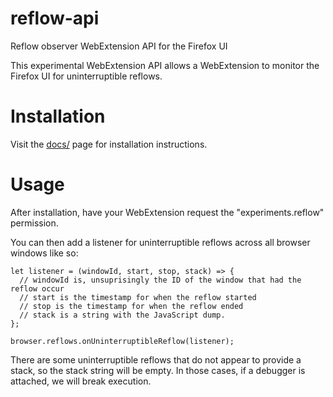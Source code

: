 # reflow-api
Reflow observer WebExtension API for the Firefox UI

This experimental WebExtension API allows a WebExtension to monitor the Firefox UI for uninterruptible reflows.

# Installation

Visit the [docs/](https://mikeconley.github.io/reflow-api/) page for installation instructions.

# Usage

After installation, have your WebExtension request the "experiments.reflow" permission.

You can then add a listener for uninterruptible reflows across all browser windows like so:

    let listener = (windowId, start, stop, stack) => {
      // windowId is, unsuprisingly the ID of the window that had the reflow occur
      // start is the timestamp for when the reflow started
      // stop is the timestamp for when the reflow ended
      // stack is a string with the JavaScript dump.
    };

    browser.reflows.onUninterruptibleReflow(listener);
    
There are some uninterruptible reflows that do not appear to provide a stack, so the stack string will be empty. In those cases, if a debugger is attached, we will break execution.
